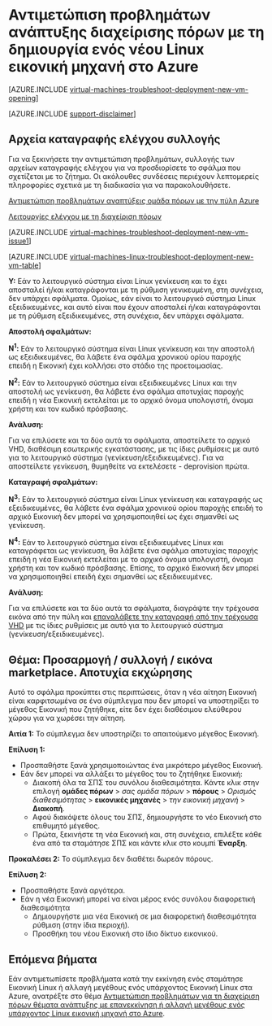 <properties
   pageTitle="Αντιμετώπιση προβλημάτων Διαχείριση Πόρων ανάπτυξης Εικονική Linux | Microsoft Azure"
   description="Αντιμετώπιση προβλημάτων ανάπτυξης για τη διαχείριση πόρων, όταν δημιουργείτε μια νέα εικονική μηχανή Linux στο Azure"
   services="virtual-machines-linux, azure-resource-manager"
   documentationCenter=""
   authors="JiangChen79"
   manager="felixwu"
   editor=""
   tags="top-support-issue, azure-resource-manager"/>

<tags
  ms.service="virtual-machines-linux"
  ms.workload="na"
  ms.tgt_pltfrm="vm-linux"
  ms.devlang="na"
  ms.topic="article"
  ms.date="09/09/2016"
  ms.author="cjiang"/>

# <a name="troubleshoot-resource-manager-deployment-issues-with-creating-a-new-linux-virtual-machine-in-azure"></a>Αντιμετώπιση προβλημάτων ανάπτυξης διαχείρισης πόρων με τη δημιουργία ενός νέου Linux εικονική μηχανή στο Azure

[AZURE.INCLUDE [virtual-machines-troubleshoot-deployment-new-vm-opening](../../includes/virtual-machines-troubleshoot-deployment-new-vm-opening-include.md)]

[AZURE.INCLUDE [support-disclaimer](../../includes/support-disclaimer.md)]

## <a name="collect-audit-logs"></a>Αρχεία καταγραφής ελέγχου συλλογής

Για να ξεκινήσετε την αντιμετώπιση προβλημάτων, συλλογής των αρχείων καταγραφής ελέγχου για να προσδιορίσετε το σφάλμα που σχετίζεται με το ζήτημα. Οι ακόλουθες συνδέσεις περιέχουν λεπτομερείς πληροφορίες σχετικά με τη διαδικασία για να παρακολουθήσετε.

[Αντιμετώπιση προβλημάτων αναπτύξεις ομάδα πόρων με την πύλη Azure](../resource-manager-troubleshoot-deployments-portal.md)

[Λειτουργίες ελέγχου με τη διαχείριση πόρων](../resource-group-audit.md)

[AZURE.INCLUDE [virtual-machines-troubleshoot-deployment-new-vm-issue1](../../includes/virtual-machines-troubleshoot-deployment-new-vm-issue1-include.md)]

[AZURE.INCLUDE [virtual-machines-linux-troubleshoot-deployment-new-vm-table](../../includes/virtual-machines-linux-troubleshoot-deployment-new-vm-table.md)]

**Y:** Εάν το λειτουργικό σύστημα είναι Linux γενίκευση και το έχει αποσταλεί ή/και καταγράφονται με τη ρύθμιση γενικευμένη, στη συνέχεια, δεν υπάρχει σφάλματα. Ομοίως, εάν είναι το λειτουργικό σύστημα Linux εξειδικευμένες, και αυτό είναι που έχουν αποσταλεί ή/και καταγράφονται με τη ρύθμιση εξειδικευμένες, στη συνέχεια, δεν υπάρχει σφάλματα.

**Αποστολή σφαλμάτων:**

**N<sup>1</sup>:** Εάν το λειτουργικό σύστημα είναι Linux γενίκευση και την αποστολή ως εξειδικευμένες, θα λάβετε ένα σφάλμα χρονικού ορίου παροχής επειδή η Εικονική έχει κολλήσει στο στάδιο της προετοιμασίας.

**N<sup>2</sup>:** Εάν το λειτουργικό σύστημα είναι εξειδικευμένες Linux και την αποστολή ως γενίκευση, θα λάβετε ένα σφάλμα αποτυχίας παροχής επειδή η νέα Εικονική εκτελείται με το αρχικό όνομα υπολογιστή, όνομα χρήστη και τον κωδικό πρόσβασης.

**Ανάλυση:**

Για να επιλύσετε και τα δύο αυτά τα σφάλματα, αποστείλετε το αρχικό VHD, διαθέσιμη εσωτερικής εγκατάστασης, με τις ίδιες ρυθμίσεις με αυτό για το λειτουργικό σύστημα (γενίκευση/εξειδικευμένες). Για να αποστείλετε γενίκευση, θυμηθείτε να εκτελέσετε - deprovision πρώτα.

**Καταγραφή σφαλμάτων:**

**N<sup>3</sup>:** Εάν το λειτουργικό σύστημα είναι Linux γενίκευση και καταγραφής ως εξειδικευμένες, θα λάβετε ένα σφάλμα χρονικού ορίου παροχής επειδή το αρχικό Εικονική δεν μπορεί να χρησιμοποιηθεί ως έχει σημανθεί ως γενίκευση.

**N<sup>4</sup>:** Εάν το λειτουργικό σύστημα είναι εξειδικευμένες Linux και καταγράφεται ως γενίκευση, θα λάβετε ένα σφάλμα αποτυχίας παροχής επειδή η νέα Εικονική εκτελείται με το αρχικό όνομα υπολογιστή, όνομα χρήστη και τον κωδικό πρόσβασης. Επίσης, το αρχικό Εικονική δεν μπορεί να χρησιμοποιηθεί επειδή έχει σημανθεί ως εξειδικευμένες.

**Ανάλυση:**

Για να επιλύσετε και τα δύο αυτά τα σφάλματα, διαγράψτε την τρέχουσα εικόνα από την πύλη και [επαναλάβετε την καταγραφή από την τρέχουσα VHD](virtual-machines-linux-capture-image.md) με τις ίδιες ρυθμίσεις με αυτό για το λειτουργικό σύστημα (γενίκευση/εξειδικευμένες).

## <a name="issue-custom-gallery-marketplace-image-allocation-failure"></a>Θέμα: Προσαρμογή / συλλογή / εικόνα marketplace. Αποτυχία εκχώρησης
Αυτό το σφάλμα προκύπτει στις περιπτώσεις, όταν η νέα αίτηση Εικονική είναι καρφιτσωμένα σε ένα σύμπλεγμα που δεν μπορεί να υποστηρίξει το μέγεθος Εικονική που ζητήθηκε, είτε δεν έχει διαθέσιμου ελεύθερου χώρου για να χωρέσει την αίτηση.

**Αιτία 1:** Το σύμπλεγμα δεν υποστηρίζει το απαιτούμενο μέγεθος Εικονική.

**Επίλυση 1:**

- Προσπαθήστε ξανά χρησιμοποιώντας ένα μικρότερο μέγεθος Εικονική.
- Εάν δεν μπορεί να αλλάξει το μέγεθος του το ζητήθηκε Εικονική:
  - Διακοπή όλα τα ΣΠΣ του συνόλου διαθεσιμότητα.
  Κάντε κλικ στην επιλογή **ομάδες πόρων** > *σας ομάδα πόρων* > **πόρους** > *Ορισμός διαθεσιμότητας* > **εικονικές μηχανές** > *την εικονική μηχανή* > **Διακοπή**.
  - Αφού διακόψετε όλους του ΣΠΣ, δημιουργήστε το νέο Εικονική στο επιθυμητό μέγεθος.
  - Πρώτα, ξεκινήστε τη νέα Εικονική και, στη συνέχεια, επιλέξτε κάθε ένα από τα σταμάτησε ΣΠΣ και κάντε κλικ στο κουμπί **Έναρξη**.

**Προκαλέσει 2:** Το σύμπλεγμα δεν διαθέτει δωρεάν πόρους.

**Επίλυση 2:**

- Προσπαθήστε ξανά αργότερα.
- Εάν η νέα Εικονική μπορεί να είναι μέρος ενός συνόλου διαφορετική διαθεσιμότητα
  - Δημιουργήστε μια νέα Εικονική σε μια διαφορετική διαθεσιμότητα ρύθμιση (στην ίδια περιοχή).
  - Προσθήκη του νέου Εικονική στο ίδιο δίκτυο εικονικού.

## <a name="next-steps"></a>Επόμενα βήματα
Εάν αντιμετωπίσετε προβλήματα κατά την εκκίνηση ενός σταμάτησε Εικονική Linux ή αλλαγή μεγέθους ενός υπάρχοντος Εικονική Linux στα Azure, ανατρέξτε στο θέμα [Αντιμετώπιση προβλημάτων για τη διαχείριση πόρων θέματα ανάπτυξης με επανεκκίνηση ή αλλαγή μεγέθους ενός υπάρχοντος Linux εικονική μηχανή στο Azure](virtual-machines-linux-restart-resize-error-troubleshooting.md).
